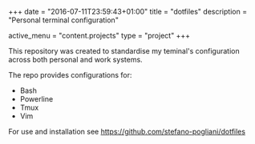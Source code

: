 +++
date = "2016-07-11T23:59:43+01:00"
title = "dotfiles"
description = "Personal terminal configuration"

active_menu = "content.projects"
type = "project"
+++


This repository was created to standardise my teminal's configuration across
both personal and work systems.

The repo provides configurations for:

  * Bash
  * Powerline
  * Tmux
  * Vim

For use and installation see https://github.com/stefano-pogliani/dotfiles
